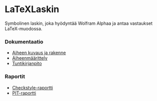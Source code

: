 # LaTeXLaskin
Symbolinen laskin, joka hyödyntää Wolfram Alphaa ja antaa vastaukset
LaTeX-muodossa.
### Dokumentaatio
- [Aiheen kuvaus ja rakenne](https://github.com/thalvari/LaTeXLaskin/blob/master/dokumentaatio/aiheenKuvausJaRakenne.md)
- [Aiheenmäärittely](https://github.com/thalvari/LaTeXLaskin/blob/master/dokumentaatio/aihemaarittely.md)
- [Tuntikirjanpito](https://github.com/thalvari/LaTeXLaskin/blob/master/dokumentaatio/tuntikirjanpito.md)
### Raportit
- [Checkstyle-raportti](https://htmlpreview.github.io/?https://github.com/thalvari/LaTeXLaskin/blob/master/dokumentaatio/checkstyle/checkstyle.html)
- [PIT-raportti](https://htmlpreview.github.io/?https://github.com/thalvari/LaTeXLaskin/blob/master/dokumentaatio/pit/index.html)
